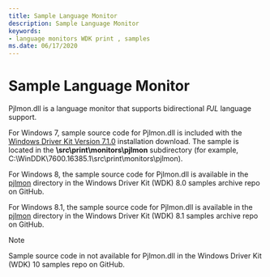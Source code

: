 ```yaml
---
title: Sample Language Monitor
description: Sample Language Monitor
keywords:
- language monitors WDK print , samples
ms.date: 06/17/2020
---
```


# Sample Language Monitor

Pjlmon.dll is a language monitor that supports bidirectional *PJL* language support.

For Windows 7, sample source code for Pjlmon.dll is included with the [Windows Driver Kit Version 7.1.0](https://www.microsoft.com/download/details.aspx?id=11800) installation download. The sample is located in the **\\src\\print\\monitors\\pjlmon** subdirectory (for example, C:\WinDDK\7600.16385.1\src\print\monitors\pjlmon).

For Windows 8, the sample source code for Pjlmon.dll is available in the [pjlmon](https://github.com/microsoftarchive/msdn-code-gallery-microsoft/tree/master/Official%20Windows%20Driver%20Kit%20Sample/Windows%20Driver%20Kit%20(WDK)%208.0%20Samples/%5BC%2B%2B%5D-Windows%20Driver%20Kit%20(WDK)%208.0%20Samples/C%2B%2B/WDK%208.0%20Samples/Print%20Monitors%20Samples/Solution/pjlmon) directory in the Windows Driver Kit (WDK) 8.0 samples archive repo on GitHub.

For Windows 8.1, the sample source code for Pjlmon.dll is available in the [pjlmon](https://github.com/microsoftarchive/msdn-code-gallery-microsoft/tree/master/Official%20Windows%20Driver%20Kit%20Sample/Windows%20Driver%20Kit%20(WDK)%208.1%20Samples/%5BC%2B%2B%5D-windows-driver-kit-81-cpp/WDK%208.1%20C%2B%2B%20Samples/Print%20Monitors%20Samples/C%2B%2B/pjlmon) directory in the Windows Driver Kit (WDK) 8.1 samples archive repo on GitHub.

> [!NOTE]
> Sample source code in not available for Pjlmon.dll in the Windows Driver Kit (WDK) 10 samples repo on GitHub.
